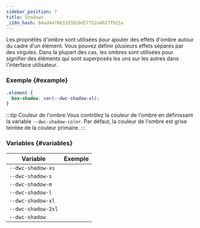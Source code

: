 ```yaml
---
sidebar_position: 7
title: Shadows
_i18n_hash: 84ad4478632d3020d57752a4827f925a
---
```

Les propriétés d'ombre sont utilisées pour ajouter des effets d'ombre autour du cadre d'un élément. Vous pouvez définir plusieurs effets séparés par des virgules. Dans la plupart des cas, les ombres sont utilisées pour signifier des éléments qui sont superposés les uns sur les autres dans l'interface utilisateur.

<Head>
  <style>{`
  table {
    width: 100%;
    display: table;
  }
  `}</style>
</Head>

### Exemple {#example}

```css
.element {
  box-shadow: var(--dwc-shadow-xl);
}
```

:::tip Couleur de l'ombre
Vous contrôlez la couleur de l'ombre en définissant la variable `--dwc-shadow-color`. Par défaut, la couleur de l'ombre est grise teintée de la couleur primaire.
:::

### Variables {#variables}

| **Variable**       | **Exemple**                             |
|--------------------|------------------------------------------|
| `--dwc-shadow-xs`  | <ShadowBox shadow="--dwc-shadow-xs" />  |
| `--dwc-shadow-s`   | <ShadowBox shadow="--dwc-shadow-s" />   |
| `--dwc-shadow-m`   | <ShadowBox shadow="--dwc-shadow-m" />   |
| `--dwc-shadow-l`   | <ShadowBox shadow="--dwc-shadow-l" />   |
| `--dwc-shadow-xl`  | <ShadowBox shadow="--dwc-shadow-xl" />  |
| `--dwc-shadow-2xl` | <ShadowBox shadow="--dwc-shadow-2xl" /> |
| `--dwc-shadow`     | <ShadowBox shadow="--dwc-shadow" />     |
